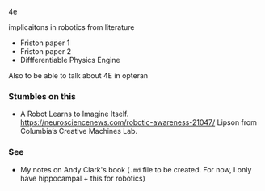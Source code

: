 4e

implicaitons in robotics from literature

* Friston paper 1
* Friston paper 2
* Diffferentiable Physics Engine

Also to be able to talk about 4E in opteran

### Stumbles on this
* A Robot Learns to Imagine Itself. https://neurosciencenews.com/robotic-awareness-21047/ Lipson from Columbia’s Creative Machines Lab.


### See
* My notes on Andy Clark's book (`.md` file to be created. For now, I only have hippocampal + this for robotics)
